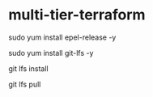 # multi-tier-terraform

sudo yum install epel-release -y

sudo yum install git-lfs -y

git lfs install

git lfs pull

